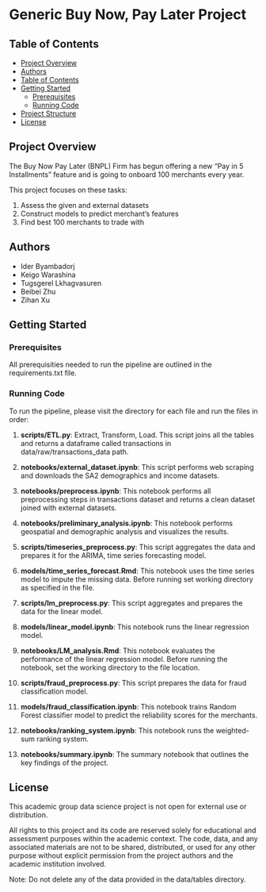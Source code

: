 # Generic Buy Now, Pay Later Project

## Table of Contents

- [Project Overview](#project-overview)
- [Authors](#authors)
- [Table of Contents](#table-of-contents)
- [Getting Started](#getting-started)
  - [Prerequisites](#prerequisites)
  - [Running Code](#running-code)
- [Project Structure](#project-structure)
- [License](#license)

## Project Overview

The Buy Now Pay Later (BNPL) Firm has begun offering a new “Pay in 5 Installments” feature and is going to onboard 100 merchants every year.

This project focuses on these tasks:
1. Assess the given and external datasets
2. Construct models to predict merchant’s features
3. Find best 100 merchants to trade with

## Authors

- Ider Byambadorj
- Keigo Warashina
- Tugsgerel Lkhagvasuren
- Beibei Zhu
- Zihan Xu

## Getting Started
### Prerequisites

All prerequisities needed to run the pipeline are outlined in the requirements.txt file.

### Running Code

To run the pipeline, please visit the directory for each file and run the files in order:

1. **scripts/ETL.py**: Extract, Transform, Load. This script joins all the tables
and returns a dataframe called transactions in data/raw/transactions_data path.

2. **notebooks/external_dataset.ipynb**: This script performs web scraping and 
downloads the SA2 demographics and income datasets.

3. **notebooks/preprocess.ipynb**: This notebook performs all preprocessing steps in 
transactions dataset and returns a clean dataset joined with external datasets.

4. **notebooks/preliminary_analysis.ipynb**: This notebook performs geospatial and
demographic analysis and visualizes the results.

5. **scripts/timeseries_preprocess.py**: This script aggregates the data and 
prepares it for the ARIMA, time series forecasting model.

6. **models/time_series_forecast.Rmd**: This notebook uses the time series model to 
impute the missing data. Before running set working directory as specified in 
the file.

7. **scripts/lm_preprocess.py**: This script aggregates and prepares the data for 
the linear model.

8. **models/linear_model.ipynb**: This notebook runs the linear regression model.

9. **notebooks/LM_analysis.Rmd**: This notebook evaluates the performance of the 
linear regression model. Before running the notebook, set the working directory
to the file location.

10. **scripts/fraud_preprocess.py**: This script prepares the data for fraud 
classification model.

11. **models/fraud_classification.ipynb**: This notebook trains Random Forest 
classifier model to predict the reliability scores for the merchants.

12. **notebooks/ranking_system.ipynb**: This notebook runs the weighted-sum 
ranking system.

13. **notebooks/summary.ipynb**: The summary notebook that outlines the key findings
of the project.

## License

This academic group data science project is not open for external use or distribution.

All rights to this project and its code are reserved solely for educational and assessment purposes within the academic context. The code, data, and any associated materials are not to be shared, distributed, or used for any other purpose without explicit permission from the project authors and the academic institution involved.

Note: Do not delete any of the data provided in the data/tables directory.